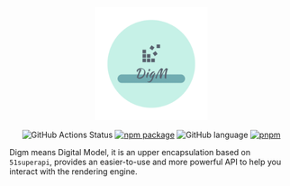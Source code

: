 <div align="center">

<img src="./docs/digm-logo.png" width="200" alt="logo" />

![GitHub Actions Status](https://github.com/Cphayim/digm/actions/workflows/build.yml/badge.svg)
[![npm package](https://badgen.net/npm/v/@cphayim/digm-core)](https://www.npmjs.com/package/@cphayim/digm-core)
![GitHub language](https://img.shields.io/github/languages/top/Cphayim/digm.svg)
[![pnpm](https://img.shields.io/badge/maintained%20with-pnpm-f49033.svg)](https://pnpm.io/)

</div>

Digm means Digital Model, it is an upper encapsulation based on `51superapi`, provides an easier-to-use and more powerful API to help you interact with the rendering engine.
